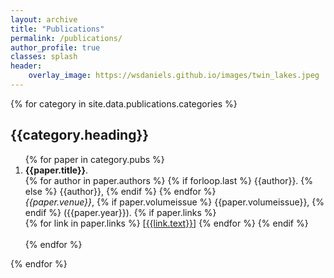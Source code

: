```yaml
---
layout: archive
title: "Publications"
permalink: /publications/
author_profile: true
classes: splash
header:
    overlay_image: https://wsdaniels.github.io/images/twin_lakes.jpeg
---
```


{% for category in site.data.publications.categories %}
  <h2>{{category.heading}}</h2>
  <ol>
  {% for paper in category.pubs %}
    <li><strong>{{paper.title}}</strong>.
    <br>
    {% for author in paper.authors %}
      {% if forloop.last %}
        {{author}}.
    {% else %}
        {{author}},
    {% endif %}
    {% endfor %}
    <br>
    <em>{{paper.venue}}</em>, 
    {% if paper.volumeissue %}
      {{paper.volumeissue}},
    {% endif %}
    ({{paper.year}}).
    {% if paper.links %}
    <br>
      {% for link in paper.links %}
        [<a href="{{link.url}}">{{link.text}}</a>] 
      {% endfor %}
    {% endif %}
    <br><br></li>
  {% endfor %}
  </ol>
{% endfor %}
